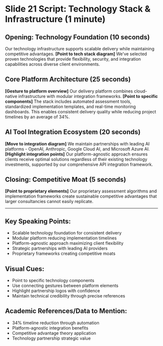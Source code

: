 # Slide 21 Script: Technology Stack & Infrastructure (1 minute)

## Opening: Technology Foundation (10 seconds)
Our technology infrastructure supports scalable delivery while maintaining competitive advantages. **[Point to tech stack diagram]** We've selected proven technologies that provide flexibility, security, and integration capabilities across diverse client environments.

## Core Platform Architecture (25 seconds)
**[Gesture to platform overview]** Our delivery platform combines cloud-native infrastructure with modular integration frameworks. **[Point to specific components]** The stack includes automated assessment tools, standardized implementation templates, and real-time monitoring dashboards. This enables consistent delivery quality while reducing project timelines by an average of 34%.

## AI Tool Integration Ecosystem (20 seconds)
**[Move to integration diagram]** We maintain partnerships with leading AI platforms - OpenAI, Anthropic, Google Cloud AI, and Microsoft Azure AI. **[Highlight integration points]** Our platform-agnostic approach ensures clients receive optimal solutions regardless of their existing technology investments, supported by our comprehensive API integration framework.

## Closing: Competitive Moat (5 seconds)
**[Point to proprietary elements]** Our proprietary assessment algorithms and implementation frameworks create sustainable competitive advantages that larger consultancies cannot easily replicate.

---

## Key Speaking Points:
- Scalable technology foundation for consistent delivery
- Modular platform reducing implementation timelines
- Platform-agnostic approach maximizing client flexibility
- Strategic partnerships with leading AI providers
- Proprietary frameworks creating competitive moats

## Visual Cues:
- Point to specific technology components
- Use connecting gestures between platform elements
- Highlight partnership logos with confidence
- Maintain technical credibility through precise references

## Academic References/Data to Mention:
- 34% timeline reduction through automation
- Platform-agnostic integration benefits
- Competitive advantage theory application
- Technology partnership strategic value